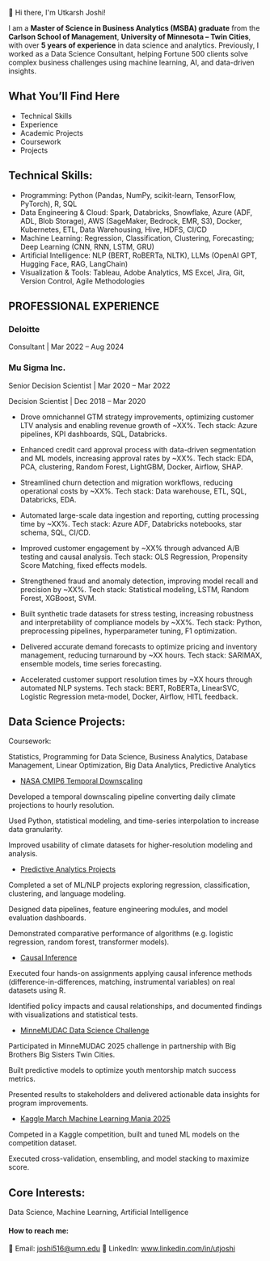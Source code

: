 👋 Hi there, I'm Utkarsh Joshi!

I am a **Master of Science in Business Analytics (MSBA) graduate** from the **Carlson School of Management**, **University of Minnesota – Twin Cities**, with over **5 years of experience** in data science and analytics. Previously, I worked as a Data Science Consultant, helping Fortune 500 clients solve complex business challenges using machine learning, AI, and data-driven insights.

## What You’ll Find Here

- Technical Skills
- Experience 
- Academic Projects
- Coursework
- Projects


## Technical Skills: 
- Programming: Python (Pandas, NumPy, scikit-learn, TensorFlow, PyTorch), R, SQL
- Data Engineering & Cloud: Spark, Databricks, Snowflake, Azure (ADF, ADL, Blob Storage), AWS (SageMaker, Bedrock, EMR, S3), Docker, Kubernetes, ETL, Data Warehousing, Hive, HDFS, CI/CD
- Machine Learning: Regression, Classification, Clustering, Forecasting; Deep Learning (CNN, RNN, LSTM, GRU)
- Artificial Intelligence: NLP (BERT, RoBERTa, NLTK), LLMs (OpenAI GPT, Hugging Face, RAG, LangChain)
- Visualization & Tools: Tableau, Adobe Analytics, MS Excel, Jira, Git, Version Control, Agile Methodologies

## PROFESSIONAL EXPERIENCE

### Deloitte 

Consultant | Mar 2022 – Aug 2024
### Mu Sigma Inc. 

Senior Decision Scientist | Mar 2020 – Mar 2022

Decision Scientist | Dec 2018 – Mar 2020

- Drove omnichannel GTM strategy improvements, optimizing customer LTV analysis and enabling revenue growth of ~XX%.
Tech stack: Azure pipelines, KPI dashboards, SQL, Databricks.

- Enhanced credit card approval process with data-driven segmentation and ML models, increasing approval rates by ~XX%.
Tech stack: EDA, PCA, clustering, Random Forest, LightGBM, Docker, Airflow, SHAP.

- Streamlined churn detection and migration workflows, reducing operational costs by ~XX%.
Tech stack: Data warehouse, ETL, SQL, Databricks, EDA.

- Automated large-scale data ingestion and reporting, cutting processing time by ~XX%.
Tech stack: Azure ADF, Databricks notebooks, star schema, SQL, CI/CD.

- Improved customer engagement by ~XX% through advanced A/B testing and causal analysis.
Tech stack: OLS Regression, Propensity Score Matching, fixed effects models.

- Strengthened fraud and anomaly detection, improving model recall and precision by ~XX%.
Tech stack: Statistical modeling, LSTM, Random Forest, XGBoost, SVM.

- Built synthetic trade datasets for stress testing, increasing robustness and interpretability of compliance models by ~XX%.
Tech stack: Python, preprocessing pipelines, hyperparameter tuning, F1 optimization.

- Delivered accurate demand forecasts to optimize pricing and inventory management, reducing turnaround by ~XX hours.
Tech stack: SARIMAX, ensemble models, time series forecasting.

- Accelerated customer support resolution times by ~XX hours through automated NLP systems.
Tech stack: BERT, RoBERTa, LinearSVC, Logistic Regression meta-model, Docker, Airflow, HITL feedback.


## Data Science Projects: 

Coursework: 

Statistics, Programming for Data Science, Business Analytics, Database Management, Linear Optimization, Big Data Analytics, Predictive Analytics 


- [NASA CMIP6 Temporal Downscaling](https://github.com/UtkarshJoshi97/Research_nasa-cmip6-temporal-downscaling-daily2hourly)  

Developed a temporal downscaling pipeline converting daily climate projections to hourly resolution.

Used Python, statistical modeling, and time-series interpolation to increase data granularity.

Improved usability of climate datasets for higher-resolution modeling and analysis.

- [Predictive Analytics Projects](https://github.com/UtkarshJoshi97/PredictiveAnalytics-Workbooks_and_Project)  

Completed a set of ML/NLP projects exploring regression, classification, clustering, and language modeling.

Designed data pipelines, feature engineering modules, and model evaluation dashboards.

Demonstrated comparative performance of algorithms (e.g. logistic regression, random forest, transformer models).

- [Causal Inference](https://github.com/UtkarshJoshi97/Causal-Inference)  

Executed four hands-on assignments applying causal inference methods (difference-in-differences, matching, instrumental variables) on real datasets using R.

Identified policy impacts and causal relationships, and documented findings with visualizations and statistical tests.

- [MinneMUDAC Data Science Challenge](https://github.com/UtkarshJoshi97/MinneMuDAC_DataScience_Challenge)  

Participated in MinneMUDAC 2025 challenge in partnership with Big Brothers Big Sisters Twin Cities.

Built predictive models to optimize youth mentorship match success metrics.

Presented results to stakeholders and delivered actionable data insights for program improvements.

- [Kaggle March Machine Learning Mania 2025](https://github.com/UtkarshJoshi97/Kaggle-Competition-March-Machine-Learning-Mania-2025)  

Competed in a Kaggle competition, built and tuned ML models on the competition dataset.

Executed cross-validation, ensembling, and model stacking to maximize score.

## Core Interests: 

Data Science, Machine Learning, Artificial Intelligence

#### How to reach me:

📧 Email: joshi516@umn.edu
🤝 LinkedIn: www.linkedin.com/in/utjoshi

<!---
UtkarshJoshi97/UtkarshJoshi97 is a ✨ special ✨ repository because its `README.md` (this file) appears on your GitHub profile.
You can click the Preview link to take a look at your changes.
--->
